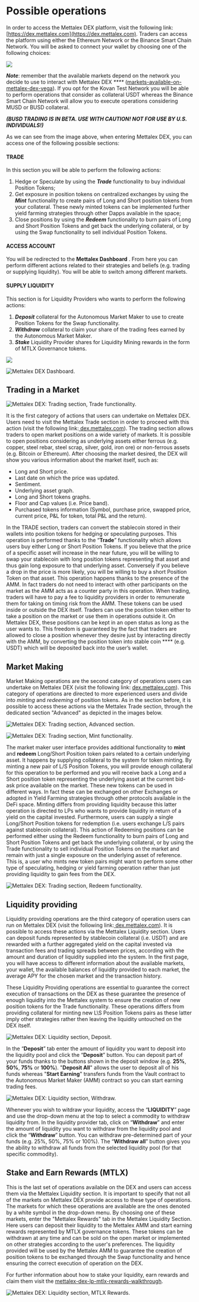 # Possible operations

In order to access the Mettalex DEX platform, visit the following link: [https://dex.mettalex.com](https://dex.mettalex.com).  Traders can access the platform using either the Ethereum Network or the Binance Smart Chain Network. You will be asked to connect your wallet by choosing one of the following choices:

![](<.gitbook/assets/1 (3).png>)



_**Note**_: remember that the available markets depend on the network you decide to use to interact with Mettalex DEX _****_ ([markets-available-on-mettalex-dex-vega](markets-available-on-mettalex-dex-vega.md)). If you opt for the Kovan Test Network you will be able to perform operations that consider as collateral USDT whereas the Binance Smart Chain Network will allow you to execute operations considering MUSD or BUSD collateral.&#x20;

_**(BUSD TRADING IS IN BETA. USE WITH CAUTION! NOT FOR USE BY U.S. INDIVIDUALS!)**_

As we can see from the image above, when entering Mettalex DEX, you can access one of the following possible sections:

#### **TRADE**

In this section you will be able to perform the following actions:

1. Hedge or Speculate by using the _**Trade**_ functionality to buy individual Position Tokens;
2. Get exposure in position tokens on centralized exchanges by using the _**Mint**_ functionality to create pairs of Long and Short position tokens from your collateral. These newly minted tokens can be implemented further yield farming strategies through other Dapps available in the space;
3. Close positions by using the _**Redeem**_ functionality to burn pairs of Long and Short Position Tokens and get back the underlying collateral, or by using the Swap functionality to sell individual Position Tokens.

#### **ACCESS ACCOUNT**

You will be redirected to the **Mettalex Dashboard** . From here you can perform different actions related to their strategies and beliefs (e.g. trading or supplying liquidity). You will be able to switch among different markets.

#### SUPPLY LIQUIDITY

This section is for Liquidity Providers who wants to perform the following actions:

1. _**Deposit**_ collateral for the Autonomous Market Maker to use to create Position Tokens for the Swap functionality.
2. _**Withdraw**_ collateral to claim your share of the trading fees earned by the Autonomous Market Maker.
3. _**Stake**_ Liquidity Provider shares for Liquidity Mining rewards in the form of MTLX Governance tokens.

![](<.gitbook/assets/3 (3).png>)

![Mettalex DEX Dashboard.](<.gitbook/assets/Screen Shot 2022-01-24 at 08.41.50.png>)

## **Trading in a Market**

![Mettalex DEX: Trading section, Trade functionality.](<.gitbook/assets/Screen Shot 2022-01-24 at 08.41.47.png>)

It is the first category of actions that users can undertake on Mettalex DEX. Users need to visit the Mettalex Trade section in order to proceed with this action (visit the following link:[ dex.mettalex.com](http://dex.mettalex.com)). The trading section allows traders to open market positions on a wide variety of markets. It is possible to open positions considering as underlying assets either ferrous (e.g. copper, steel rebar, steel scrap, silver, gold, iron ore) or non-ferrous assets (e.g. Bitcoin or Ethereum). After choosing the market desired, the DEX will show you various information about the market itself, such as:

* Long and Short price.
* Last date on which the price was updated.
* Sentiment.
* Underlying asset graph.
* Long and Short tokens graphs.
* Floor and Cap values (i.e. Price band).
* Purchased tokens information (Symbol, purchase price, swapped price, current price, P\&L for token, total P\&L and the return).

In the TRADE section, traders can convert the stablecoin stored in their wallets into position tokens for hedging or speculating purposes. This operation is performed thanks to the “**Trade**” functionality which allows users buy either Long or Short Position Tokens. If you believe that the price of a specific asset will increase in the near future, you will be willing to swap your stablecoin with long position tokens representing that asset and thus gain long exposure to that underlying asset. Conversely if you believe a drop in the price is more likely, you will be willing to buy a short Position Token on that asset. This operation happens thanks to the presence of the AMM. In fact traders do not need to interact with other participants on the market as the AMM acts as a counter party in this operation. When trading, traders will have to pay a fee to liquidity providers in order to remunerate them for taking on timing risk from the AMM. These tokens can be used inside or outside the DEX itself. Traders can use the position token either to take a position on the market or use them in operations outside it. On Mettalex DEX, these positions can be kept in an open status as long as the user wants to. This freedom is guaranteed by the fact that traders are allowed to close a position whenever they desire just by interacting directly with the AMM, by converting the position token into stable coin **** (e.g. USDT) which will be deposited back into the user’s wallet.

## **‌Market Making**

Market Making operations are the second category of operations users can undertake on Mettalex DEX (visit the following link: [dex.mettalex.com](http://dex.mettalex.com)). This category of operations are directed to more experienced users and divide into _minting_ and _redeeming_ of position tokens. As in the section before, it is possible to access these actions via the Mettalex Trade section, through the dedicated section "Advanced" as depicted in the images below.

![Mettalex DEX: Trading section, Advanced section.](<.gitbook/assets/Screen Shot 2022-01-24 at 08.45.59.png>)

![Mettalex DEX: Trading section, Mint functionality.](<.gitbook/assets/Screen Shot 2022-01-24 at 08.45.33.png>)

The market maker user interface provides additional functionality to **mint** and **redeem** Long/Short Position token pairs related to a certain underlying asset. It happens by supplying collateral to the system for token minting. By minting a new pair of L/S Position Tokens, you will provide enough collateral for this operation to be performed and you will receive back a Long and a Short position token representing the underlying asset at the current bid-ask price available on the market. These new tokens can be used in different ways. In fact these can be exchanged on other Exchanges or adopted in Yield Farming strategies through other protocols available in the DeFi space. Minting differs from providing liquidity because this latter operation is directed to LPs who wants to provide liquidity in return of a yield on the capital invested. Furthermore, users can supply a single Long/Short Position tokens for redemption (i.e. users exchange L/S pairs against stablecoin collateral). This action of Redeeming positions can be performed either using the Redeem functionality to burn pairs of Long and Short Position Tokens and get back the underlying collateral, or by using the Trade functionality to sell individual Position Tokens on the market and remain with just a single exposure on the underlying asset of reference. This is, a user who mints new token pairs might want to perform some other type of speculating, hedging or yield farming operation rather than just providing liquidity to gain fees from the DEX.

![Mettalex DEX: Trading section, Redeem functionality.](<.gitbook/assets/Screen Shot 2022-01-24 at 08.45.36.png>)

## Liquidity providing

Liquidity providing operations are the third category of operation users can run on Mettalex DEX (visit the following link:[ dex.mettalex.com](http://dex.mettalex.com)). It is possible to access these actions via the Mettalex Liquidity section. Users can deposit funds represented by stablecoin collateral (i.e. USDT) and are rewarded with a further aggregated yield on the capital invested via transaction fees and trading spreads between prices, according with the amount and duration of liquidity supplied into the system. In the first page, you will have access to different information about the available   markets, your wallet, the available balances of liquidity provided to each market, the average APY for the chosen market and the transaction history.

These Liquidity Providing operations are essential to guarantee the correct execution of transactions on the DEX as these guarantee the presence of enough liquidity into the Mettalex system to ensure the creation of new position tokens for the Trade functionality. These operations differs from providing collateral for minting new L\S Position Tokens pairs as these latter imply other strategies rather then leaving the liquidity untouched on the DEX itself.

![Mettalex DEX: Liquidity section, Deposit.](<.gitbook/assets/Screen Shot 2022-01-24 at 08.50.44.png>)

In the “**Deposit**” tab enter the amount of liquidity you want to deposit into the liquidity pool and click the “**Deposit**” button. You can deposit part of your funds thanks to the buttons shown in the deposit window (e.g. **25%**, **50%**, **75%** or **100%**). "**Deposit All**" allows the user to deposit all of his funds whereas "**Start Earning**" transfers funds from the Vault contract to the Autonomous Market Maker (AMM) contract so you can start earning trading fees.

![Mettalex DEX: Liquidity section, Withdraw.](<.gitbook/assets/Screen Shot 2022-01-24 at 08.50.47.png>)

Whenever you wish to witdraw your liquidity, access the “**LIQUIDITY**” page and use the drop-down menu at the top to select a commodity to withdraw liquidity from. In the liquidity provider tab, click on “**Withdraw**” and enter the amount of liquidity you want to withdraw from the liquidity pool and click the “**Withdraw**” button. You can withdraw pre-determined part of your funds (e.g. 25%, 50%, 75% or 100%). The “**Withdraw all**” button gives you the ability to withdraw all funds from the selected liquidity pool (for that specific commodity).

## Stake and Earn Rewards (MTLX)

This is the last set of operations available on the DEX and users can access them via the Mettalex Liquidity section. It is important to specify that not all of the markets on Mettalex DEX provide access to these type of operations. The markets for which these operations are available are the ones denoted by a white symbol in the drop-down menu. By choosing one of these markets, enter the "Mettalex Rewards" tab in the Mettalex Liquidity Section. Here users can deposit their liquidity to the Mettalex AMM and start earning rewards represented by MTLX governance tokens. These tokens can be withdrawn at any time and can be sold on the open market or implemented on other strategies according to the user's preferences. The liquidity provided will be used by the Mettalex AMM to guarantee the creation of position tokens to be exchanged through the Swap functionality and hence ensuring the correct execution of operation on the DEX.&#x20;

&#x20;For further information about how to stake your liquidity, earn rewards and claim them visit the [mettalex-dex-lp-mtlx-rewards-walkthrough](mettalex-dex-lp-mtlx-rewards-walkthrough.md).

![Mettalex DEX: Liquidity section, MTLX Rewards.](<.gitbook/assets/Screen Shot 2022-01-24 at 08.50.50.png>)


